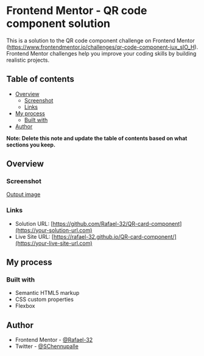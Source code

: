 # Frontend Mentor - QR code component solution

This is a solution to the QR code component challenge on Frontend Mentor (https://www.frontendmentor.io/challenges/qr-code-component-iux_sIO_H). Frontend Mentor challenges help you improve your coding skills by building realistic projects. 

## Table of contents

- [Overview](#overview)
  - [Screenshot](#screenshot)
  - [Links](#links)
- [My process](#my-process)
  - [Built with](#built-with)
- [Author](#author)

**Note: Delete this note and update the table of contents based on what sections you keep.**

## Overview

### Screenshot

[Output image](./images/Qr.png)


### Links

- Solution URL: [https://github.com/Rafael-32/QR-card-component](https://your-solution-url.com)
- Live Site URL: [https://rafael-32.github.io/QR-card-component/](https://your-live-site-url.com)

## My process

### Built with

- Semantic HTML5 markup
- CSS custom properties
- Flexbox

## Author

- Frontend Mentor - [@Rafael-32](https://www.frontendmentor.io/profile/Rafael-32)
- Twitter - [@SChennupalle](https://www.twitter.com/SChennupalle)


